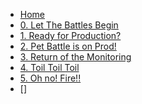 * [Home](/)
* [0. Let The Battles Begin](0-let-the-battles-begin/README.md)
* [1. Ready for Production?](1-production-readiness-review/README.md)
* [2. Pet Battle is on Prod!](2-pet-battle-on-prod/README.md)
* [3. Return of the Monitoring](3-return-of-the-monitoring/README.md)
* [4. Toil Toil Toil](4-eliminate-toil/README.md)
* [5. Oh no! Fire!!](5-incidents-oh-no/README.md)
* []
<!-- * [3. Revenge of the Automated Testing](3-revenge-of-the-automated-testing/README.md) -->
<!-- * [4. An Enslaved Hope](4-an-enslaved-hope/README.md) -->
<!-- * [5. The Non-Functionals Strike Back](5-non-functionals-strike-back/README.md) -->
<!-- * [6. Return of the Monitoring](6-return-of-the-app-monitoring/README.md) -->
<!-- * [7. The Cluster Awakens](7-the-cluster-awakens/README.md) -->
<!-- * [8. The Last Unicorn Dev](8-the-last-unicorn-dev/README.md) -->
<!-- * [FAQs & Cheat Sheet](faq-page/README.md) -->